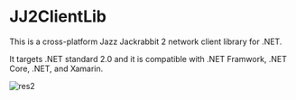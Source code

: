 # JJ2ClientLib
This is a cross-platform Jazz Jackrabbit 2 network client library for .NET.

It targets .NET standard 2.0 and it is compatible with .NET Framwork, .NET Core, .NET, and Xamarin.

![res2](https://user-images.githubusercontent.com/88726201/145421090-47fd94af-4eb3-4aa9-8e94-a67dc422c093.png)

